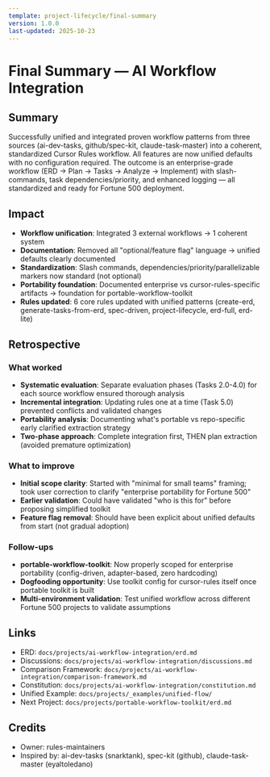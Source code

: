 ```yaml
---
template: project-lifecycle/final-summary
version: 1.0.0
last-updated: 2025-10-23
---
```


# Final Summary — AI Workflow Integration

## Summary

Successfully unified and integrated proven workflow patterns from three sources (ai-dev-tasks, github/spec-kit, claude-task-master) into a coherent, standardized Cursor Rules workflow. All features are now unified defaults with no configuration required. The outcome is an enterprise-grade workflow (ERD → Plan → Tasks → Analyze → Implement) with slash-commands, task dependencies/priority, and enhanced logging — all standardized and ready for Fortune 500 deployment.

## Impact

- **Workflow unification**: Integrated 3 external workflows → 1 coherent system
- **Documentation**: Removed all "optional/feature flag" language → unified defaults clearly documented
- **Standardization**: Slash commands, dependencies/priority/parallelizable markers now standard (not optional)
- **Portability foundation**: Documented enterprise vs cursor-rules-specific artifacts → foundation for portable-workflow-toolkit
- **Rules updated**: 6 core rules updated with unified patterns (create-erd, generate-tasks-from-erd, spec-driven, project-lifecycle, erd-full, erd-lite)

## Retrospective

### What worked

- **Systematic evaluation**: Separate evaluation phases (Tasks 2.0-4.0) for each source workflow ensured thorough analysis
- **Incremental integration**: Updating rules one at a time (Task 5.0) prevented conflicts and validated changes
- **Portability analysis**: Documenting what's portable vs repo-specific early clarified extraction strategy
- **Two-phase approach**: Complete integration first, THEN plan extraction (avoided premature optimization)

### What to improve

- **Initial scope clarity**: Started with "minimal for small teams" framing; took user correction to clarify "enterprise portability for Fortune 500"
- **Earlier validation**: Could have validated "who is this for" before proposing simplified toolkit
- **Feature flag removal**: Should have been explicit about unified defaults from start (not gradual adoption)

### Follow-ups

- **portable-workflow-toolkit**: Now properly scoped for enterprise portability (config-driven, adapter-based, zero hardcoding)
- **Dogfooding opportunity**: Use toolkit config for cursor-rules itself once portable toolkit is built
- **Multi-environment validation**: Test unified workflow across different Fortune 500 projects to validate assumptions

## Links

- ERD: `docs/projects/ai-workflow-integration/erd.md`
- Discussions: `docs/projects/ai-workflow-integration/discussions.md`
- Comparison Framework: `docs/projects/ai-workflow-integration/comparison-framework.md`
- Constitution: `docs/projects/ai-workflow-integration/constitution.md`
- Unified Example: `docs/projects/_examples/unified-flow/`
- Next Project: `docs/projects/portable-workflow-toolkit/erd.md`

## Credits

- Owner: rules-maintainers
- Inspired by: ai-dev-tasks (snarktank), spec-kit (github), claude-task-master (eyaltoledano)
